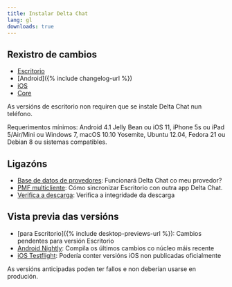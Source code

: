 ```yaml
---
title: Instalar Delta Chat
lang: gl
downloads: true
---
```


## Rexistro de cambios

* [Escritorio](https://github.com/deltachat/deltachat-desktop/blob/master/CHANGELOG.md)
* [Android]({% include changelog-url %})
* [iOS](https://github.com/deltachat/deltachat-ios/blob/master/CHANGELOG.md)
* [Core](https://github.com/deltachat/deltachat-core-rust/blob/master/CHANGELOG.md)

As versións de escritorio non requiren que se instale Delta Chat nun teléfono.

Requerimentos mínimos:
Android 4.1 Jelly Bean
ou iOS 11, iPhone 5s ou iPad 5/Air/Mini
ou Windows 7, macOS 10.10 Yosemite, Ubuntu 12.04, Fedora 21 ou Debian 8
ou sistemas compatibles.

## Ligazóns

* [Base de datos de provedores](https://providers.delta.chat/): Funcionará Delta Chat co meu provedor?
* [PMF multicliente](help#multiclient): Cómo sincronizar Escritorio con outra app Delta Chat.
* [Verifica a descarga](verify-downloads): Verifica a integridade da descarga

## Vista previa das versións

* [para Escritorio]({% include desktop-previews-url %}): Cambios pendentes para versión Escritorio
* [Android Nightly](https://download.delta.chat/android/nightly/): Compila os últimos cambios co núcleo máis recente
* [iOS Testflight](https://testflight.apple.com/join/uEMc1NxS): Podería conter versións iOS non publicadas oficialmente

As versións anticipadas poden ter fallos e non deberían usarse en produción.